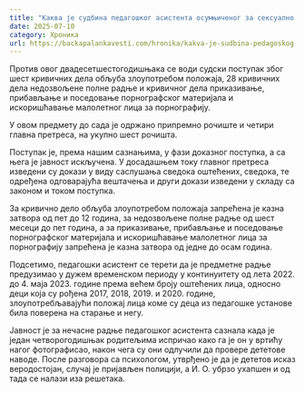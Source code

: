 ```yaml
---
title: "Каква је судбина педагошког асистента осумњиченог за сексуално злостављање деце у вртићу?"
date: 2025-07-10
category: Хроника
url: https://backapalankavesti.com/hronika/kakva-je-sudbina-pedagoskog-asistenta-osumnjicenog-za-seksualno-zlostavljanje-dece-u-vrticu/
---
```


Против овог двадесетшестогодишњака се води судски поступак због шест кривичних дела обљуба злоупотребом положаја, 28 кривичних дела недозвољене полне радње и кривичног дела приказивање, прибављање и поседовање порнографског материјала и искоришћавање малолетног лица за порнографију.

У овом предмету до сада је одржано припремно рочиште и четири главна претреса, на укупно шест рочишта.

Поступак је, према нашим сазнањима, у фази доказног поступка, а са њега је јавност искључена. У досадашњем току главног претреса изведени су докази у виду саслушања сведока оштећених, сведока, те одређена одговарајућа вештачења и други докази изведени у складу са законом и током поступка.

За кривично дело обљуба злоупотребом положаја запрећена је казна затвора од пет до 12 година, за недозвољене полне радње од шест месеци до пет година, a за приказивање, прибављање и поседовање порнографског материјала и искоришћавање малолетног лица за порнографију запрећена је казна затвора од једне до осам година.

Подсетимо, педагошки асистент се терети да је предметне радње предузимао у дужем временском периоду у континуитету од лета 2022. до 4. маја 2023. године према већем броју оштећених лица, односно деци која су рођена 2017, 2018, 2019. и 2020. године, злоупотребљавајући положај лица коме су деца из педагошке установе била поверена на старање и негу.

Јавност је за нечасне радње педагошког асистента сазнала када је један четворогодишњак родитељима испричао како га је он у вртићу нагог фотографисао, након чега су они одлучили да провере дететове наводе. После разговора са психологом, утврђено је да је дететов исказ веродостојан, случај је пријављен полицији, а И. О. убрзо ухапшен и од тада се налази иза решетака.
